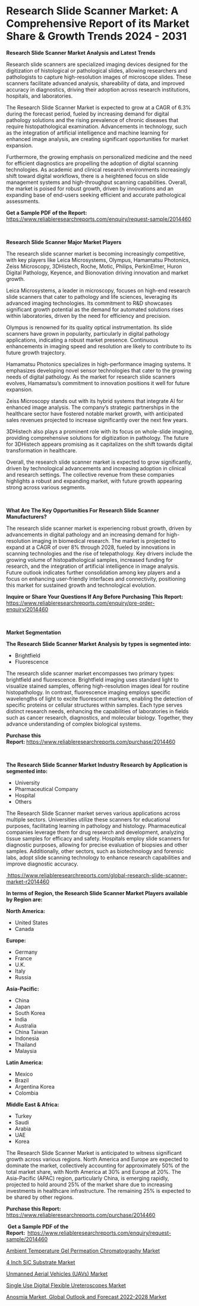 <p><h1>Research Slide Scanner Market: A Comprehensive Report of its Market Share & Growth Trends 2024 - 2031</h1></p><p><strong>Research Slide Scanner Market Analysis and Latest Trends</strong></p>
<p><p>Research slide scanners are specialized imaging devices designed for the digitization of histological or pathological slides, allowing researchers and pathologists to capture high-resolution images of microscope slides. These scanners facilitate advanced analysis, shareability of data, and improved accuracy in diagnostics, driving their adoption across research institutions, hospitals, and laboratories.</p><p>The Research Slide Scanner Market is expected to grow at a CAGR of 6.3% during the forecast period, fueled by increasing demand for digital pathology solutions and the rising prevalence of chronic diseases that require histopathological examination. Advancements in technology, such as the integration of artificial intelligence and machine learning for enhanced image analysis, are creating significant opportunities for market expansion.</p><p>Furthermore, the growing emphasis on personalized medicine and the need for efficient diagnostics are propelling the adoption of digital scanning technologies. As academic and clinical research environments increasingly shift toward digital workflows, there is a heightened focus on slide management systems and high-throughput scanning capabilities. Overall, the market is poised for robust growth, driven by innovations and an expanding base of end-users seeking efficient and accurate pathological assessments.</p></p>
<p><strong>Get a Sample PDF of the Report:&nbsp;</strong> <a href="https://www.reliableresearchreports.com/enquiry/request-sample/2014460?utm_campaign=36&utm_medium=2&utm_source=Github&utm_content=ia&utm_term=26102024&utm_id=research-slide-scanner">https://www.reliableresearchreports.com/enquiry/request-sample/2014460</a></p>
<p>&nbsp;</p>
<p><strong>Research Slide Scanner Major Market Players</strong></p>
<p><p>The research slide scanner market is becoming increasingly competitive, with key players like Leica Microsystems, Olympus, Hamamatsu Photonics, Zeiss Microscopy, 3DHistech, Roche, Motic, Philips, PerkinElmer, Huron Digital Pathology, Keyence, and Bionovation driving innovation and market growth.</p><p>Leica Microsystems, a leader in microscopy, focuses on high-end research slide scanners that cater to pathology and life sciences, leveraging its advanced imaging technologies. Its commitment to R&D showcases significant growth potential as the demand for automated solutions rises within laboratories, driven by the need for efficiency and precision.</p><p>Olympus is renowned for its quality optical instrumentation. Its slide scanners have grown in popularity, particularly in digital pathology applications, indicating a robust market presence. Continuous enhancements in imaging speed and resolution are likely to contribute to its future growth trajectory.</p><p>Hamamatsu Photonics specializes in high-performance imaging systems. It emphasizes developing novel sensor technologies that cater to the growing needs of digital pathology. As the market for research slide scanners evolves, Hamamatsu’s commitment to innovation positions it well for future expansion.</p><p>Zeiss Microscopy stands out with its hybrid systems that integrate AI for enhanced image analysis. The company’s strategic partnerships in the healthcare sector have fostered notable market growth, with anticipated sales revenues projected to increase significantly over the next few years.</p><p>3DHistech also plays a prominent role with its focus on whole-slide imaging, providing comprehensive solutions for digitization in pathology. The future for 3DHistech appears promising as it capitalizes on the shift towards digital transformation in healthcare.</p><p>Overall, the research slide scanner market is expected to grow significantly, driven by technological advancements and increasing adoption in clinical and research settings. The collective revenue from these companies highlights a robust and expanding market, with future growth appearing strong across various segments.</p></p>
<p>&nbsp;</p>
<p><strong>What Are The Key Opportunities For Research Slide Scanner Manufacturers?</strong></p>
<p><p>The research slide scanner market is experiencing robust growth, driven by advancements in digital pathology and an increasing demand for high-resolution imaging in biomedical research. The market is projected to expand at a CAGR of over 8% through 2028, fueled by innovations in scanning technologies and the rise of telepathology. Key drivers include the growing volume of histopathological samples, increased funding for research, and the integration of artificial intelligence in image analysis. Future outlook indicates further consolidation among key players and a focus on enhancing user-friendly interfaces and connectivity, positioning this market for sustained growth and technological evolution.</p></p>
<p><strong>Inquire or Share Your Questions If Any Before Purchasing This Report:</strong> <a href="https://www.reliableresearchreports.com/enquiry/pre-order-enquiry/2014460?utm_campaign=36&utm_medium=2&utm_source=Github&utm_content=ia&utm_term=26102024&utm_id=research-slide-scanner">https://www.reliableresearchreports.com/enquiry/pre-order-enquiry/2014460</a></p>
<p>&nbsp;</p>
<p><strong>Market Segmentation</strong></p>
<p><strong>The Research Slide Scanner Market Analysis by types is segmented into:</strong></p>
<p><ul><li>Brightfield</li><li>Fluorescence</li></ul></p>
<p><p>The research slide scanner market encompasses two primary types: brightfield and fluorescence. Brightfield imaging uses standard light to visualize stained samples, offering high-resolution images ideal for routine histopathology. In contrast, fluorescence imaging employs specific wavelengths of light to excite fluorescent markers, enabling the detection of specific proteins or cellular structures within samples. Each type serves distinct research needs, enhancing the capabilities of laboratories in fields such as cancer research, diagnostics, and molecular biology. Together, they advance understanding of complex biological systems.</p></p>
<p><strong>Purchase this Report:&nbsp;</strong><a href="https://www.reliableresearchreports.com/purchase/2014460?utm_campaign=36&utm_medium=2&utm_source=Github&utm_content=ia&utm_term=26102024&utm_id=research-slide-scanner">https://www.reliableresearchreports.com/purchase/2014460</a></p>
<p>&nbsp;</p>
<p><strong>The Research Slide Scanner Market Industry Research by Application is segmented into:</strong></p>
<p><ul><li>University</li><li>Pharmaceutical Company</li><li>Hospital</li><li>Others</li></ul></p>
<p><p>The Research Slide Scanner market serves various applications across multiple sectors. Universities utilize these scanners for educational purposes, facilitating learning in pathology and histology. Pharmaceutical companies leverage them for drug research and development, analyzing tissue samples for efficacy and safety. Hospitals employ slide scanners for diagnostic purposes, allowing for precise evaluation of biopsies and other samples. Additionally, other sectors, such as biotechnology and forensic labs, adopt slide scanning technology to enhance research capabilities and improve diagnostic accuracy.</p></p>
<p><a href="https://www.reliableresearchreports.com/global-research-slide-scanner-market-r2014460?utm_campaign=36&utm_medium=2&utm_source=Github&utm_content=ia&utm_term=26102024&utm_id=research-slide-scanner">&nbsp;https://www.reliableresearchreports.com/global-research-slide-scanner-market-r2014460</a></p>
<p><strong>In terms of Region, the Research Slide Scanner Market Players available by Region are:</strong></p>
<p>
    <p> <strong> North America: </strong>
        <ul>
            <li>United States</li>
            <li>Canada</li>
        </ul>
        </p> 
    <p> <strong> Europe: </strong>
        <ul>
            <li>Germany</li>
            <li>France</li>
            <li>U.K.</li>
            <li>Italy</li>
            <li>Russia</li>
        </ul>
        </p> 
    <p> <strong> Asia-Pacific: </strong>
        <ul>
            <li>China</li>
            <li>Japan</li>
            <li>South Korea</li>
            <li>India</li>
            <li>Australia</li>
            <li>China Taiwan</li>
            <li>Indonesia</li>
            <li>Thailand</li>
            <li>Malaysia</li>
        </ul>
        </p> 
    <p> <strong> Latin America: </strong>
        <ul>
            <li>Mexico</li>
            <li>Brazil</li>
            <li>Argentina Korea</li>
            <li>Colombia</li>
        </ul>
        </p> 
    <p> <strong> Middle East & Africa: </strong>
        <ul>
            <li>Turkey</li>
            <li>Saudi</li>
            <li>Arabia</li>
            <li>UAE</li>
            <li>Korea</li>
        </ul>
    </p>
    </p>
<p><p>The Research Slide Scanner Market is anticipated to witness significant growth across various regions. North America and Europe are expected to dominate the market, collectively accounting for approximately 50% of the total market share, with North America at 30% and Europe at 20%. The Asia-Pacific (APAC) region, particularly China, is emerging rapidly, projected to hold around 25% of the market share due to increasing investments in healthcare infrastructure. The remaining 25% is expected to be shared by other regions.</p></p>
<p><strong>Purchase this Report: </strong><a href="https://www.reliableresearchreports.com/purchase/2014460?utm_campaign=36&utm_medium=2&utm_source=Github&utm_content=ia&utm_term=26102024&utm_id=research-slide-scanner">https://www.reliableresearchreports.com/purchase/2014460</a></p>
<p>&nbsp;<strong>Get a Sample PDF of the Report:&nbsp;&nbsp;</strong><a href="https://www.reliableresearchreports.com/enquiry/request-sample/2014460?utm_campaign=36&utm_medium=2&utm_source=Github&utm_content=ia&utm_term=26102024&utm_id=research-slide-scanner">https://www.reliableresearchreports.com/enquiry/request-sample/2014460</a></p>
<p><strong></strong></p>
<p><p><a href="https://issuu.com/reportprime-2/docs/ambient-temperature-gel-permeation-_b5c6e7913014bb?utm_campaign=36&utm_medium=2&utm_source=Github&utm_content=ia&utm_term=26102024&utm_id=research-slide-scanner">Ambient Temperature Gel Permeation Chromatography Market</a></p><p><a href="https://github.com/leonidmsw5y/Market-Research-Report-List-1/blob/main/4-inch-sic-substrate-market.md?utm_campaign=36&utm_medium=2&utm_source=Github&utm_content=ia&utm_term=26102024&utm_id=research-slide-scanner">4 Inch SiC Substrate Market</a></p><p><a href="https://issuu.com/reportprime-2/docs/unmanned-aerial-vehicles-uavs-marke_e798e27c8815d0?utm_campaign=36&utm_medium=2&utm_source=Github&utm_content=ia&utm_term=26102024&utm_id=research-slide-scanner">Unmanned Aerial Vehicles (UAVs) Market</a></p><p><a href="https://github.com/knaufethaganye/Market-Research-Report-List-1/blob/main/single-use-digital-flexible-ureteroscopes-market.md?utm_campaign=36&utm_medium=2&utm_source=Github&utm_content=ia&utm_term=26102024&utm_id=research-slide-scanner">Single Use Digital Flexible Ureteroscopes Market</a></p><p><a href="https://www.linkedin.com/pulse/anosmia-market-global-outlook-forecast-2022-2028-ecosystem-corye?utm_campaign=36&utm_medium=2&utm_source=Github&utm_content=ia&utm_term=26102024&utm_id=research-slide-scanner">Anosmia Market, Global Outlook and Forecast 2022-2028 Market</a></p></p>